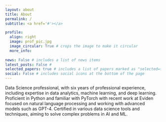 ```yaml
---
layout: about
title: About
permalink: /
subtitle: <a href='#'></a>

profile:
  align: right
  image: prof_pic.jpg
  image_circular: True # crops the image to make it circular
  more_info:
  
news: False # includes a list of news items
latest_posts: False # 
selected_papers: true # includes a list of papers marked as "selected={true}"
social: False # includes social icons at the bottom of the page
---
```


Data Science professional, with six years of professional experience, including expertise in data analytics, machine learning, and deep learning. Proficient in Python and familiar with PyTorch with recent work at Eviden focused on natural language processing and working with advanced models such as GPT-4. Certified in various data science tools and techniques, aiming to solve complex problems in AI and ML.
